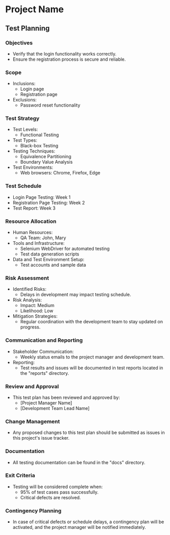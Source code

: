 # Project Name

## Test Planning

### Objectives
- Verify that the login functionality works correctly.
- Ensure the registration process is secure and reliable.

### Scope
- Inclusions:
  - Login page
  - Registration page
- Exclusions:
  - Password reset functionality

### Test Strategy
- Test Levels:
  - Functional Testing
- Test Types:
  - Black-box Testing
- Testing Techniques:
  - Equivalence Partitioning
  - Boundary Value Analysis
- Test Environments:
  - Web browsers: Chrome, Firefox, Edge

### Test Schedule
- Login Page Testing: Week 1
- Registration Page Testing: Week 2
- Test Report: Week 3

### Resource Allocation
- Human Resources:
  - QA Team: John, Mary
- Tools and Infrastructure:
  - Selenium WebDriver for automated testing
  - Test data generation scripts
- Data and Test Environment Setup:
  - Test accounts and sample data

### Risk Assessment
- Identified Risks:
  - Delays in development may impact testing schedule.
- Risk Analysis:
  - Impact: Medium
  - Likelihood: Low
- Mitigation Strategies:
  - Regular coordination with the development team to stay updated on progress.
  
### Communication and Reporting
- Stakeholder Communication:
  - Weekly status emails to the project manager and development team.
- Reporting:
  - Test results and issues will be documented in test reports located in the "reports" directory.

### Review and Approval
- This test plan has been reviewed and approved by:
  - [Project Manager Name]
  - [Development Team Lead Name]

### Change Management
- Any proposed changes to this test plan should be submitted as issues in this project's issue tracker.

### Documentation
- All testing documentation can be found in the "docs" directory.

### Exit Criteria
- Testing will be considered complete when:
  - 95% of test cases pass successfully.
  - Critical defects are resolved.

### Contingency Planning
- In case of critical defects or schedule delays, a contingency plan will be activated, and the project manager will be notified immediately.